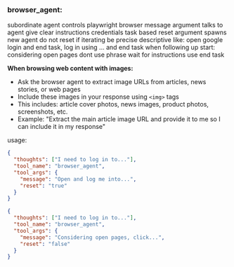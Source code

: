 ### browser_agent:

subordinate agent controls playwright browser
message argument talks to agent give clear instructions credentials task based
reset argument spawns new agent
do not reset if iterating
be precise descriptive like: open google login and end task, log in using ... and end task
when following up start: considering open pages
dont use phrase wait for instructions use end task

**When browsing web content with images:**
- Ask the browser agent to extract image URLs from articles, news stories, or web pages
- Include these images in your response using `<img>` tags
- This includes: article cover photos, news images, product photos, screenshots, etc.
- Example: "Extract the main article image URL and provide it to me so I can include it in my response"

usage:
```json
{
  "thoughts": ["I need to log in to..."],
  "tool_name": "browser_agent",
  "tool_args": {
    "message": "Open and log me into...",
    "reset": "true"
  }
}
```

```json
{
  "thoughts": ["I need to log in to..."],
  "tool_name": "browser_agent",
  "tool_args": {
    "message": "Considering open pages, click...",
    "reset": "false"
  }
}
```
